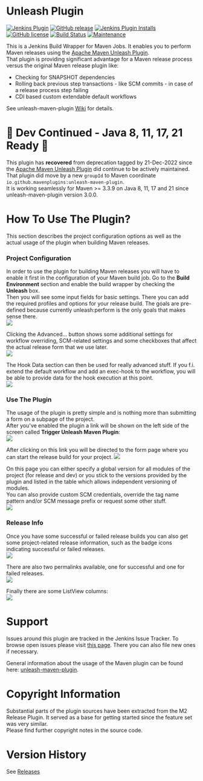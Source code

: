 # Unleash Plugin

[![Jenkins Plugin](https://img.shields.io/jenkins/plugin/v/unleash.svg)](https://plugins.jenkins.io/unleash)
[![GitHub release](https://img.shields.io/github/release/jenkinsci/unleash-plugin.svg?label=release)](https://github.com/jenkinsci/unleash-plugin/releases/latest)
[![Jenkins Plugin Installs](https://img.shields.io/jenkins/plugin/i/unleash.svg?color=blue)](https://plugins.jenkins.io/unleash)
[![GitHub license](https://img.shields.io/github/license/jenkinsci/unleash-plugin?label=license)](./LICENSE)
[![Build Status](https://ci.jenkins.io/buildStatus/icon?job=Plugins%2Funleash-plugin%2Fmaster)](https://ci.jenkins.io/job/Plugins/job/unleash-plugin/job/master/)
[![Maintenance](https://img.shields.io/maintenance/yes/2099.svg)]()

This is a Jenkins Build Wrapper for Maven Jobs. It enables you to
perform Maven releases using the
[Apache Maven Unleash Plugin](https://github.com/mavenplugins/unleash-maven-plugin).<br>
That plugin is providing significant advantage for a Maven release process versus the original Maven release plugin like:
- Checking for SNAPSHOT dependencies
- Rolling back previous step transactions - like SCM commits - in case of a release process step failing
- CDI based custom extendable default workflows

See unleash-maven-plugin [Wiki](https://github.com/mavenplugins/unleash-maven-plugin/wiki) for details.

# 🚀 Dev Continued - Java 8, 11, 17, 21 Ready 🚀 

This plugin has **recovered** from deprecation tagged by 21-Dec-2022 since
the [Apache Maven Unleash Plugin](https://github.com/mavenplugins/unleash-maven-plugin) did continue to be actively maintained.
That plugin did move by a new `groupId` to Maven coordinate `io.github.mavenplugins:unleash-maven-plugin`.<br>
It is working seamlessly for Maven >= 3.3.9 on Java 8, 11, 17 and 21 since unleash-maven-plugin version 3.0.0.

# How To Use The Plugin?

This section describes the project configuration options as well as the
actual usage of the plugin when building Maven releases.

### Project Configuration

In order to use the plugin for building Maven releases you will have to
enable it first in the configuration of your Maven build job. Go to the
**Build Environment** section and enable the build wrapper by checking
the **Unleash** box.  
Then you will see some input fields for basic settings. There you can
add the required profiles and options for your release build. The goals
are pre-defined because currently unleash:perform is the only goals that
makes sense there.  
![](docs/images/10_job_config_unleash.png)

Clicking the Advanced... button shows some additional settings for
workflow overriding, SCM-related settings and some checkboxes that
affect the actual release form that we use later.  
![](docs/images/20_job_config_unleash_advanced.png)

The Hook Data section can then be used for really advanced stuff. If you
f.i. extend the default workflow and add an exec-hook to the workflow,
you will be able to provide data for the hook execution at this point.  
![](docs/images/30_job_config_unleash_advanced_hook.png)

### Use The Plugin

The usage of the plugin is pretty simple and is nothing more than
submitting a form on a subpage of the project.  
After you've enabled the plugin a link will be shown on the left side of
the screen called **Trigger Unleash Maven Plugin**:  
![](docs/images/40_job_use_unleash.png)

After clicking on this link you will be directed to the form page where
you can start the release build for your project.
![](docs/images/50_job_start_unleash_automatic_version_calc.png)

On this page you can either specify a global version for all modules of
the project (for release and dev) or you stick to the versions provided
by the plugin and listed in the table which allows independent versioning
of modules.  
You can also provide custom SCM credentials, override the tag name pattern
and/or SCM message prefix or request some other stuff.  
![](docs/images/60_job_start_unleash_global_version_calc.png)

### Release Info

Once you have some successful or failed release builds you can also get
some project-related release information, such as the badge icons
indicating successful or failed releases.  
![](docs/images/70_job_release_info.png)

There are also two permalinks available, one for successful and one for
failed releases.  
![](docs/images/80_job_permalinks.png)

Finally there are some ListView columns:  
![](docs/images/90_job_list_view_columns.png)

# Support

Issues around this plugin are tracked in the Jenkins Issue Tracker. To
browse open issues please visit [this
page](https://issues.jenkins-ci.org/secure/IssueNavigator.jspa?mode=hide&reset=true&jqlQuery=project+%3D+JENKINS+AND+status+in+(Open,+%22In+Progress%22,+Reopened)+AND+component+%3D+unleash-plugin).
There you can also file new ones if necessary.

General information about the usage of the Maven plugin can be found
here:
[unleash-maven-plugin](https://github.com/mavenplugins/unleash-maven-plugin).

# Copyright Information

Substantial parts of the plugin sources have been extracted from the M2
Release Plugin. It served as a base for getting started since the
feature set was very similar.  
Please find further copyright notes in the source code.

# Version History

See [Releases](https://github.com/jenkinsci/unleash-plugin/releases)